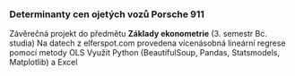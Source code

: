 ### Determinanty cen ojetých vozů Porsche 911
Závěrečná projekt do předmětu **Základy ekonometrie** (3. semestr Bc. studia)
Na datech z elferspot.com provedena vícenásobná lineární regrese pomocí metody OLS
Využit Python (BeautifulSoup, Pandas, Statsmodels, Matplotlib) a Excel
